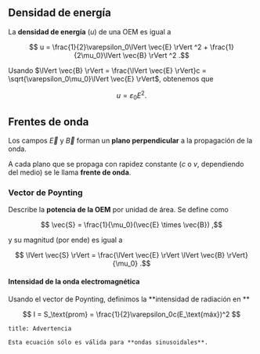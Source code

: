 ## Densidad de energía

La **densidad de energía** ($u$) de una OEM es igual a

$$
u = \frac{1}{2}\varepsilon_0\lVert \vec{E} \rVert ^2 + \frac{1}{2\mu_0}\lVert \vec{B} \rVert ^2
.$$

Usando $\lVert \vec{B} \rVert = \frac{\lVert \vec{E} \rVert}c = \sqrt{\varepsilon_0\mu_0}\lVert \vec{E} \rVert$, obtenemos que

$$
u = \varepsilon_0E^2
.$$

## Frentes de onda

Los campos $\vec{E}$ y $\vec{B}$ forman un **plano perpendicular** a la propagación de la onda.

A cada plano que se propaga con rapidez constante ($c$ o $v$, dependiendo del medio) se le llama **frente de onda**.

### Vector de Poynting

Describe la **potencia de la OEM** por unidad de área. Se define como

$$
\vec{S} = \frac{1}{\mu_0}(\vec{E} \times \vec{B})
,$$

y su magnitud (por ende) es igual a

$$
\lVert \vec{S} \rVert = \frac{\lVert \vec{E} \rVert \lVert \vec{B} \rVert}{\mu_0}
.$$

#### Intensidad de la onda electromagnética

Usando el vector de Poynting, definimos la **intensidad de radiación en **

$$
I = S_\text{prom} = \frac{1}{2}\varepsilon_0c(E_\text{máx})^2
$$

```ad-warning
title: Advertencia

Esta ecuación sólo es válida para **ondas sinusoidales**.

```
